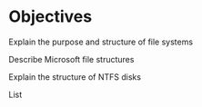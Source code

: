 # Objectives  

Explain the purpose and structure of file systems  

Describe Microsoft file structures  

Explain the structure of NTFS disks  

List